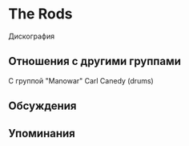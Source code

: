 # The Rods

Дискография

## Отношения с другими группами

C группой "Manowar" Carl Canedy (drums)

## Обсуждения


## Упоминания

